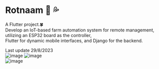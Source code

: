# Rotnaam 🍃 💦

A Flutter project.🍀<br />
Develop an IoT-based farm automation system for remote management, utilizing an ESP32 board as the controller, <br />Flutter for dynamic mobile interfaces, and Django for the backend.<br />

Last update 29/8/2023<br />
![image](https://github.com/zawaneemakeng/GreenCare-Application/assets/89334887/ed5ccfbd-106e-43aa-b1d6-5b8a7a17c3b9)
![image](https://github.com/zawaneemakeng/GreenCare-Application/assets/89334887/96bbca5c-96c5-4cc7-bd5e-36660fe18e76)<br />
![image](https://github.com/zawaneemakeng/GreenCare-Application/assets/89334887/6569e60b-097f-4527-b186-affec8c548b0)


